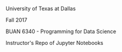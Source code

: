 University of Texas at Dallas

Fall 2017

BUAN 6340 - Programming for Data Science

Instructor's Repo of Jupyter Notebooks
 
